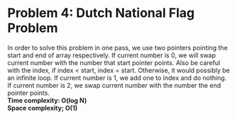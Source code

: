 # Problem 4: Dutch National Flag Problem
In order to solve this problem in one pass, we use two pointers pointing the start and end of array respectively. If current number is 0, we will swap current number with the number that start pointer points.  Also be careful with the index, if index < start, index = start. Otherwise, it would possibly be an infinite loop.
If current number is 1, we add one to index and do nothing. If current number is 2, we swap current number with the number the end pointer points.
<br>
**Time complexity: O(log N)<br>
Space complexity; O(1)**
